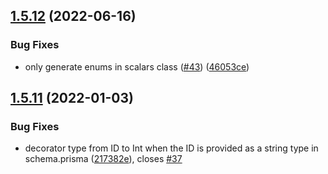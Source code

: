 ## [1.5.12](https://github.com/YassinEldeeb/prisma-tgql-types-gen/compare/v1.5.11...v1.5.12) (2022-06-16)


### Bug Fixes

* only generate enums in scalars class ([#43](https://github.com/YassinEldeeb/prisma-tgql-types-gen/issues/43)) ([46053ce](https://github.com/YassinEldeeb/prisma-tgql-types-gen/commit/46053ce0ab3dd1313fc44383922cbbcfc1a3372f))

## [1.5.11](https://github.com/YassinEldeeb/prisma-tgql-types-gen/compare/v1.5.10...v1.5.11) (2022-01-03)


### Bug Fixes

* decorator type from ID to Int when the ID is provided as a string type in schema.prisma ([217382e](https://github.com/YassinEldeeb/prisma-tgql-types-gen/commit/217382eacbb1283e0853be19d51286b69089969d)), closes [#37](https://github.com/YassinEldeeb/prisma-tgql-types-gen/issues/37)
